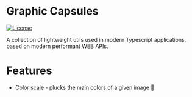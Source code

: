 # Graphic Capsules

[![License](https://img.shields.io/badge/License-MIT-green.svg)](https://github.com/Sentinel-One/lottie/blob/master/LICENSE)

A collection of lightweight utils used  in modern Typescript
applications, based on modern performant WEB APIs. 

# Features
* [Color scale](https://github.com/Sentinel-One/s1-graphic-capsules/tree/master/projects/s1-graphic-capsules/src/lib/color-scaler) - plucks the main colors of a given image 🎨
